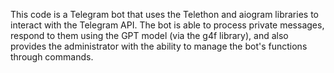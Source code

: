 This code is a Telegram bot that uses the Telethon and aiogram libraries to interact with the Telegram API. The bot is able to process private messages, respond to them using the GPT model (via the g4f library), and also provides the administrator with the ability to manage the bot's functions through commands.
